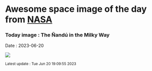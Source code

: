 
# Awesome space image of the day from [NASA](https://api.nasa.gov/)

### Today image : The Ñandú in the Milky Way
Date : 2023-06-20

![](https://apod.nasa.gov/apod/image/2306/NanduMilkyWay_Bouvier_1080.jpg)

<small>Latest update : Tue Jun 20 19:09:55 2023</small>
        
